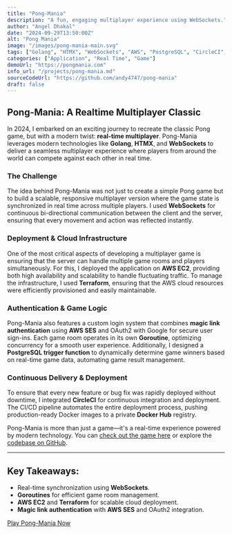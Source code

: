 ```yaml
---
title: "Pong-Mania"
description: "A fun, engaging multiplayer experience using WebSockets."
author: "Angel Dhakal"
date: "2024-09-29T13:50:00Z"
alt: "Pong Mania"
image: "/images/pong-mania-main.svg"
tags: ["Golang", "HTMX", "WebSockets", "AWS", "PostgreSQL", "CircleCI", "Docker"]
categories: ["Application", "Real Time", "Game"]
demoUrl: "https://pongmania.com"
info_url: "/projects/pong-mania.md"
sourceCodeUrl: "https://github.com/andy4747/pong-mania"
draft: false
---
```


## Pong-Mania: A Realtime Multiplayer Classic

In 2024, I embarked on an exciting journey to recreate the classic Pong game, but with a modern twist: **real-time multiplayer**. Pong-Mania leverages modern technologies like **Golang**, **HTMX**, and **WebSockets** to deliver a seamless multiplayer experience where players from around the world can compete against each other in real time.

### The Challenge

The idea behind Pong-Mania was not just to create a simple Pong game but to build a scalable, responsive multiplayer version where the game state is synchronized in real time across multiple players. I used **WebSockets** for continuous bi-directional communication between the client and the server, ensuring that every movement and action was reflected instantly.

### Deployment & Cloud Infrastructure

One of the most critical aspects of developing a multiplayer game is ensuring that the server can handle multiple game rooms and players simultaneously. For this, I deployed the application on **AWS EC2**, providing both high availability and scalability to handle fluctuating traffic. To manage the infrastructure, I used **Terraform**, ensuring that the AWS cloud resources were efficiently provisioned and easily maintainable.

### Authentication & Game Logic

Pong-Mania also features a custom login system that combines **magic link authentication** using **AWS SES** and OAuth2 with Google for secure user sign-ins. Each game room operates in its own **Goroutine**, optimizing concurrency for a smooth user experience. Additionally, I designed a **PostgreSQL trigger function** to dynamically determine game winners based on real-time game data, automating game result management.

### Continuous Delivery & Deployment

To ensure that every new feature or bug fix was rapidly deployed without downtime, I integrated **CircleCI** for continuous integration and deployment. The CI/CD pipeline automates the entire deployment process, pushing production-ready Docker images to a private **Docker Hub** registry.

Pong-Mania is more than just a game—it's a real-time experience powered by modern technology. You can [check out the game here](https://yourliveappurl.com/pong-mania) or explore the [codebase on GitHub](https://github.com/yourusername/pong-mania).

---

## Key Takeaways:
- Real-time synchronization using **WebSockets**.
- **Goroutines** for efficient game room management.
- **AWS EC2** and **Terraform** for scalable cloud deployment.
- **Magic link authentication** with **AWS SES** and OAuth2 integration.

[Play Pong-Mania Now](https://pongmania.com/)

